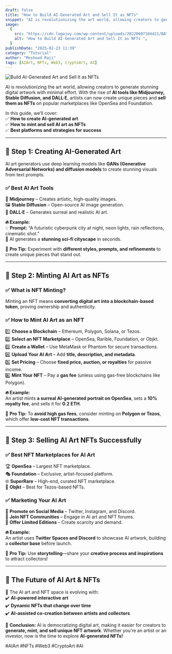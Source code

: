```yaml
---
draft: false
title: "How to Build AI-Generated Art and Sell It as NFTs"
snippet: "AI is revolutionizing the art world, allowing creators to generate stunning digital artwork with minimal effort. With the rise of AI tools like Midjourney, Stable Diffusion, and DALL·E, artists can now create unique pieces and sell them as NFTs on popular marketplaces like OpenSea and Foundation."
image:
  {
    src: "https://cdn.logojoy.com/wp-content/uploads/20220607104421/BAYC-e1654613081200-600x388.jpeg",
    alt: "How to Build AI-Generated Art and Sell It as NFTs ",
  }
publishDate: "2025-02-23 11:39"
category: "Tutorial"
author: "Moshood Raji"
tags: [AIArt, NFTs, Web3, CryptoArt, AI]
---
```


![Build AI-Generated Art and Sell It as NFTs](https://cdn.logojoy.com/wp-content/uploads/20220607104421/BAYC-e1654613081200-600x388.jpeg)

AI is revolutionizing the art world, allowing creators to generate stunning digital artwork with minimal effort. With the rise of **AI tools like Midjourney, Stable Diffusion, and DALL·E**, artists can now create unique pieces and **sell them as NFTs** on popular marketplaces like OpenSea and Foundation.

In this guide, we’ll cover:  
✅ **How to create AI-generated art**  
✅ **How to mint and sell AI art as NFTs**  
✅ **Best platforms and strategies for success**

---

## **🔹 Step 1: Creating AI-Generated Art**

AI art generators use deep learning models like **GANs (Generative Adversarial Networks) and diffusion models** to create stunning visuals from text prompts.

### ✅ **Best AI Art Tools**

🎨 **Midjourney** – Creates artistic, high-quality images.  
🖼️ **Stable Diffusion** – Open-source AI image generation.  
🤖 **DALL·E** – Generates surreal and realistic AI art.

**🔥 Example:**  
💡 **Prompt:** “A futuristic cyberpunk city at night, neon lights, rain reflections, cinematic shot.”  
🎨 AI generates a **stunning sci-fi cityscape** in seconds.

📌 **Pro Tip:** Experiment with **different styles, prompts, and refinements** to create unique pieces that stand out.

---

## **🔹 Step 2: Minting AI Art as NFTs**

### ✅ **What is NFT Minting?**

Minting an NFT means **converting digital art into a blockchain-based token**, proving ownership and authenticity.

### ✅ **How to Mint AI Art as an NFT**

1️⃣ **Choose a Blockchain** – Ethereum, Polygon, Solana, or Tezos.  
2️⃣ **Select an NFT Marketplace** – OpenSea, Rarible, Foundation, or Objkt.  
3️⃣ **Create a Wallet** – Use MetaMask or Phantom for secure transactions.  
4️⃣ **Upload Your AI Art** – Add **title, description, and metadata**.  
5️⃣ **Set Pricing** – Choose **fixed price, auction, or royalties** for passive income.  
6️⃣ **Mint Your NFT** – Pay a **gas fee** (unless using gas-free blockchains like Polygon).

**🔥 Example:**  
An artist mints **a surreal AI-generated portrait on OpenSea**, sets a **10% royalty fee**, and sells it for **0.2 ETH**.

📌 **Pro Tip:** To **avoid high gas fees**, consider minting on **Polygon or Tezos**, which offer **low-cost NFT transactions**.

---

## **🔹 Step 3: Selling AI Art NFTs Successfully**

### ✅ **Best NFT Marketplaces for AI Art**

🏆 **OpenSea** – Largest NFT marketplace.  
🎭 **Foundation** – Exclusive, artist-focused platform.  
🌐 **SuperRare** – High-end, curated NFT marketplace.  
🎨 **Objkt** – Best for Tezos-based NFTs.

### ✅ **Marketing Your AI Art**

🚀 **Promote on Social Media** – Twitter, Instagram, and Discord.  
🎯 **Join NFT Communities** – Engage in AI art and NFT forums.  
🎁 **Offer Limited Editions** – Create scarcity and demand.

**🔥 Example:**  
An artist uses **Twitter Spaces and Discord** to showcase AI artwork, building a **collector base** before launch.

📌 **Pro Tip:** Use **storytelling**—share your **creative process and inspirations** to attract collectors!

---

## **🔹 The Future of AI Art & NFTs**

🔮 The AI art and NFT space is evolving with:  
✔️ **AI-powered interactive art**  
✔️ **Dynamic NFTs that change over time**  
✔️ **AI-assisted co-creation between artists and collectors**

🚀 **Conclusion:** AI is democratizing digital art, making it easier for creators to **generate, mint, and sell unique NFT artwork**. Whether you’re an artist or an investor, now is the time to explore **AI-generated NFTs!**

#AIArt #NFTs #Web3 #CryptoArt #AI
